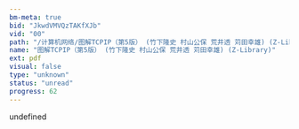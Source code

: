 ```yaml
---
bm-meta: true
bid: "JkwdVMVQzTAKfXJb"
vid: "00"
path: "/计算机网络/图解TCPIP（第5版） (竹下隆史 村山公保 荒井透 苅田幸雄) (Z-Library).pdf"
name: "图解TCPIP（第5版） (竹下隆史 村山公保 荒井透 苅田幸雄) (Z-Library)"
ext: pdf
visual: false
type: "unknown"
status: "unread"
progress: 62
---
```

undefined